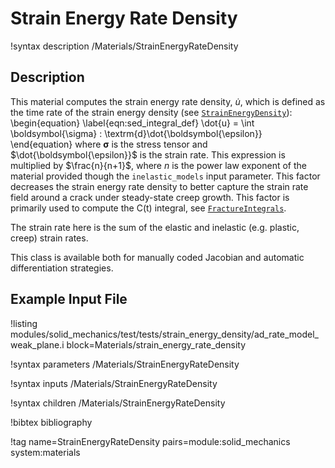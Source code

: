 # Strain Energy Rate Density

!syntax description /Materials/StrainEnergyRateDensity

## Description

This material computes the strain energy rate density, $\dot{u}$, which is defined as the
time rate of the strain energy density (see [`StrainEnergyDensity`](/StrainEnergyDensity.md)):
\begin{equation}
  \label{eqn:sed_integral_def}
  \dot{u} = \int \boldsymbol{\sigma} : \textrm{d}\dot{\boldsymbol{\epsilon}}
\end{equation}
where $\boldsymbol{\sigma}$ is the stress tensor and $\dot{\boldsymbol{\epsilon}}$ is the strain rate. This expression is multiplied by $\frac{n}{n+1}$, where $n$ is the power law exponent of the material provided though the `inelastic_models` input parameter. This factor decreases the strain energy rate density to better capture the strain rate field around a crack under steady-state creep growth. This factor is primarily used to compute the C(t) integral, see [`FractureIntegrals`](/FractureIntegrals.md).

The strain rate here is the sum of the elastic and inelastic (e.g. plastic, creep) strain rates.

This class is available both for manually coded Jacobian and automatic differentiation strategies.

## Example Input File

!listing modules/solid_mechanics/test/tests/strain_energy_density/ad_rate_model_weak_plane.i block=Materials/strain_energy_rate_density

!syntax parameters /Materials/StrainEnergyRateDensity

!syntax inputs /Materials/StrainEnergyRateDensity

!syntax children /Materials/StrainEnergyRateDensity

!bibtex bibliography

!tag name=StrainEnergyRateDensity pairs=module:solid_mechanics system:materials
